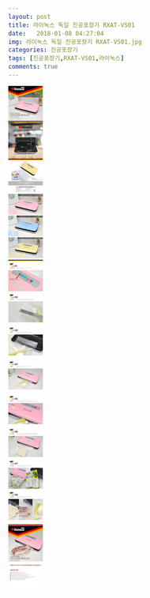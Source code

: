 ```yaml
---
layout: post
title: 라이녹스 독일 진공포장기 RXAT-VS01
date:   2018-01-08 04:27:04
img: 라이녹스 독일 진공포장기 RXAT-VS01.jpg
categories: 진공포장기
tags: [진공포장기,RXAT-VS01,라이녹스]
comments: true
---
```



<img class="image" src="/images/라이녹스 독일 진공포장기 RXAT-VS012.jpg" alt="라이녹스 독일 진공포장기 RXAT-VS01"/>